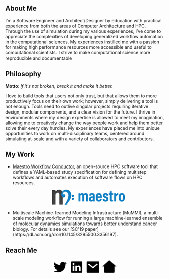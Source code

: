 ## About Me

I’m a Software Engineer and Architect/Designer by education with practical experience from both the areas of Computer Architecture and HPC. Through the use of simulation during my various experiences, I’ve come to appreciate the complexities of developing generalized workflow automation in the computational sciences. My experiences instilled me with a passion for making high performance resources more accessible and useful to computational scientists. I strive to make computational science more reproducible and documentable

## Philosophy

**Motto**: *If it's not broken, break it and make it better.*

I love to build tools that users not only trust, but that allows them to more productively focus on their own work; however, simply delivering a tool is not enough. Tools need to outlive singular projects requiring iterative design, modular components, and a clear vision for the future. I thrive in environments where my design expertise is allowed to meet my imagination, allowing me to creatively change the way people work and help them better solve their every day hurdles. My experiences have placed me into unique opportunities to work on multi-disciplinary teams, centered around simulating at-scale and with a variety of collaborators and contributors.

## My Work
<ul>
<li>
<a href="https://github.com/LLNL/maestrowf">Maestro Workflow Conductor</a>, an open-source HPC software tool that defines a YAML-based study specification for defining multistep workflows and automates execution of software flows on HPC resources.
<p align="center" ><a href="https://github.com/LLNL/maestrowf" alt="Orchestrate your workflows with ease!"><img src="https://github.com/LLNL/maestrowf/raw/develop/assets/logo.png?raw=true" height=48></a></p>
</li>

<li>Multiscale Machine-learned Modeling Infrastructure (MuMMI), a multi-scale modeling workflow for running a large machine-learned ensemble of molecular dynamics simulations towards better understand cancer biology. For details see our [SC'19 paper](https://dl.acm.org/doi/10.1145/3295500.3356197).
</li>
</ul>

## Reach Me
<p align="center">
    <a href="https://twitter.com/therapiditalian" alt="Twitter"><img src="https://raw.githubusercontent.com/FrankD412/frankd412/master/assets/icons/twitter-fill.svg" height=48></a>
    <a href="http://linkedin.com/in/francesco-di-natale-08330867" alt="Linkedin"><img src="https://raw.githubusercontent.com/FrankD412/frankd412/master/assets/icons/linkedin-box-fill.svg" height=48></a>
    <a href="mailto:frank.dinatale1988@gmail.com" alt="Contact me"><img src="https://raw.githubusercontent.com/FrankD412/frankd412/master/assets/icons/mail-fill.svg" height=48></a>
    <a href="https://frankd412.github.io/" alt="My site"><img src="https://raw.githubusercontent.com/FrankD412/frankd412/master/assets/icons/home-2-fill.svg" height=48></a>

</p>